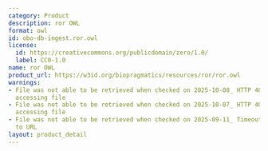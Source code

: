 ```yaml
---
category: Product
description: ror OWL
format: owl
id: obo-db-ingest.ror.owl
license:
  id: https://creativecommons.org/publicdomain/zero/1.0/
  label: CC0-1.0
name: ror OWL
product_url: https://w3id.org/biopragmatics/resources/ror/ror.owl
warnings:
- File was not able to be retrieved when checked on 2025-10-08_ HTTP 404 error when
  accessing file
- File was not able to be retrieved when checked on 2025-10-07_ HTTP 404 error when
  accessing file
- File was not able to be retrieved when checked on 2025-09-11_ Timeout connecting
  to URL
layout: product_detail
---
```

